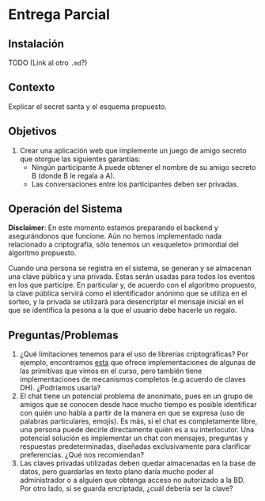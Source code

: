 # Entrega Parcial

## Instalación
TODO (Link al otro `.md`?)

## Contexto
Explicar el secret santa y el esquema propuesto.

## Objetivos
1. Crear una aplicación web que implemente un juego de amigo secreto que otorgue las siguientes garantías:
    - Ningún participante A puede obtener el nombre de su amigo secreto B (donde B le regala a A).
    - Las conversaciones entre los participantes deben ser privadas.


## Operación del Sistema

**Disclaimer**: En este momento estamos preparando el backend y asegurándonos que funcione. Aún no hemos implementado nada relacionado a criptografía, sólo tenemos un «esqueleto» primordial del algoritmo propuesto.

Cuando una persona se registra en el sistema, se generan y se almacenan una clave pública y una privada. Estas serán usadas para todos los eventos en los que participe. En particular y, de acuerdo con el algoritmo propuesto, la clave pública servirá como el identificador anónimo que se utiliza en el sorteo, y la privada se utilizará para desencriptar el mensaje inicial en el que se identifica la pesona a la que el usuario debe hacerle un regalo.

## Preguntas/Problemas

1. ¿Qué limitaciones tenemos para el uso de librerías criptográficas? Por ejemplo, encontramos [esta](https://cryptography.io/en/latest/) que ofrece implementaciones de algunas de las primitivas que vimos en el curso, pero también tiene implementaciones de mecanismos completos (e.g acuerdo de claves DH). ¿Podríamos usarla?
2. El chat tiene un potencial problema de anonimato, pues en un grupo de amigos que se conocen desde hace mucho tiempo es posible identificar con quién uno habla a partir de la manera en que se expresa (uso de palabras particulares, emojis). Es más, si el chat es completamente libre, una persona puede decirle directamente quién es a su interlocutor. Una potencial solución es implementar un chat con mensajes, preguntas y respuestas predeterminadas, diseñadas exclusivamente para clarificar preferencias. ¿Qué nos recomiendan?
3. Las claves privadas utilizadas deben quedar almacenadas en la base de datos, pero guardarlas en texto plano daría mucho poder al administrador o a alguien que obtenga acceso no autorizado a la BD. Por otro lado, si se guarda encriptada, ¿cuál debería ser la clave? 